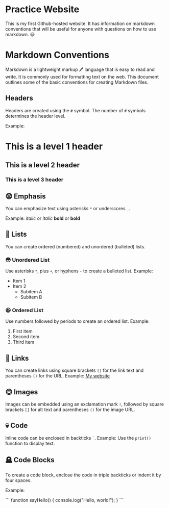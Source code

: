 # Practice Website

This is my first Github-hosted website. It has information on markdown conventions that will be useful for anyone with questions on how to use markdown. 😃

# Markdown Conventions

Markdown is a lightweight markup 🖊️ language that is easy to read and write. It is commonly used for formatting text on the web. This document outlines some of the basic conventions for creating Markdown files.

## Headers

Headers are created using the `#` symbol. The number of `#` symbols determines the header level.

Example:

# This is a level 1 header
## This is a level 2 header
### This is a level 3 header

## 😧 Emphasis
You can emphasize text using asterisks `*` or underscores `_`.

Example:
*italic* or _italic_
**bold** or __bold__

## 😬 Lists
You can create ordered (numbered) and unordered (bulleted) lists.

### 😳 Unordered List
Use asterisks `*`, plus `+`, or hyphens `-` to create a bulleted list.
Example:

- Item 1
- Item 2
  - Subitem A
  - Subitem B

### 😆 Ordered List
Use numbers followed by periods to create an ordered list.
Example:

1. First item
2. Second item
3. Third item

## 🔗 Links
You can create links using square brackets `[]` for the link text and parentheses `()` for the URL.
Example:
[My website](https://github.com/gqcpm)

## 😊 Images
Images can be embedded using an exclamation mark `!`, followed by square brackets `[]` for alt text and parentheses `()` for the image URL.

## 💀 Code
Inline code can be enclosed in backticks `` ` ``.
Example:
Use the `print()` function to display text.

## 🪦 Code Blocks

To create a code block, enclose the code in triple backticks or indent it by four spaces.

Example:

\```
function sayHello() {
    console.log("Hello, world!");
}
\```
